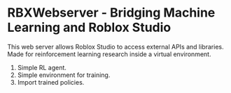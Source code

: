 # RBXWebserver - Bridging Machine Learning and Roblox Studio

This web server allows Roblox Studio to access external APIs and libraries. Made for reinforcement learning research inside a virtual environment.
1. Simple RL agent.
2. Simple environment for training.
3. Import trained policies.